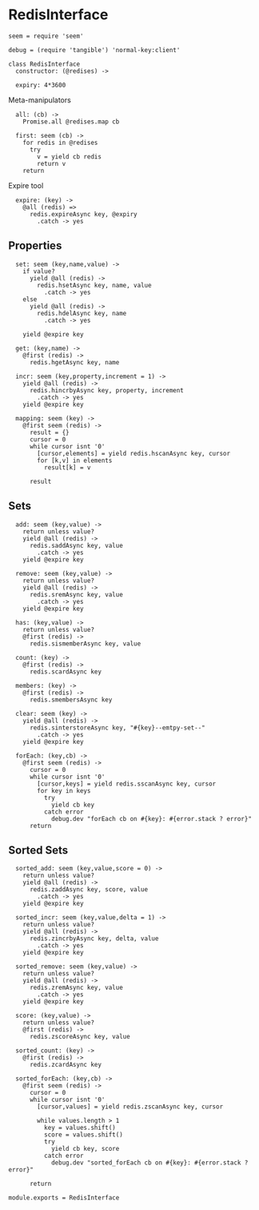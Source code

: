 RedisInterface
==============

    seem = require 'seem'

    debug = (require 'tangible') 'normal-key:client'

    class RedisInterface
      constructor: (@redises) ->

      expiry: 4*3600

Meta-manipulators

      all: (cb) ->
        Promise.all @redises.map cb

      first: seem (cb) ->
        for redis in @redises
          try
            v = yield cb redis
            return v
        return

Expire tool

      expire: (key) ->
        @all (redis) =>
          redis.expireAsync key, @expiry
            .catch -> yes

Properties
----------

      set: seem (key,name,value) ->
        if value?
          yield @all (redis) ->
            redis.hsetAsync key, name, value
              .catch -> yes
        else
          yield @all (redis) ->
            redis.hdelAsync key, name
              .catch -> yes

        yield @expire key

      get: (key,name) ->
        @first (redis) ->
          redis.hgetAsync key, name

      incr: seem (key,property,increment = 1) ->
        yield @all (redis) ->
          redis.hincrbyAsync key, property, increment
            .catch -> yes
        yield @expire key

      mapping: seem (key) ->
        @first seem (redis) ->
          result = {}
          cursor = 0
          while cursor isnt '0'
            [cursor,elements] = yield redis.hscanAsync key, cursor
            for [k,v] in elements
              result[k] = v

          result

Sets
----

      add: seem (key,value) ->
        return unless value?
        yield @all (redis) ->
          redis.saddAsync key, value
            .catch -> yes
        yield @expire key

      remove: seem (key,value) ->
        return unless value?
        yield @all (redis) ->
          redis.sremAsync key, value
            .catch -> yes
        yield @expire key

      has: (key,value) ->
        return unless value?
        @first (redis) ->
          redis.sismemberAsync key, value

      count: (key) ->
        @first (redis) ->
          redis.scardAsync key

      members: (key) ->
        @first (redis) ->
          redis.smembersAsync key

      clear: seem (key) ->
        yield @all (redis) ->
          redis.sinterstoreAsync key, "#{key}--emtpy-set--"
            .catch -> yes
        yield @expire key

      forEach: (key,cb) ->
        @first seem (redis) ->
          cursor = 0
          while cursor isnt '0'
            [cursor,keys] = yield redis.sscanAsync key, cursor
            for key in keys
              try
                yield cb key
              catch error
                debug.dev "forEach cb on #{key}: #{error.stack ? error}"
          return

Sorted Sets
-----------

      sorted_add: seem (key,value,score = 0) ->
        return unless value?
        yield @all (redis) ->
          redis.zaddAsync key, score, value
            .catch -> yes
        yield @expire key

      sorted_incr: seem (key,value,delta = 1) ->
        return unless value?
        yield @all (redis) ->
          redis.zincrbyAsync key, delta, value
            .catch -> yes
        yield @expire key

      sorted_remove: seem (key,value) ->
        return unless value?
        yield @all (redis) ->
          redis.zremAsync key, value
            .catch -> yes
        yield @expire key

      score: (key,value) ->
        return unless value?
        @first (redis) ->
          redis.zscoreAsync key, value

      sorted_count: (key) ->
        @first (redis) ->
          redis.zcardAsync key

      sorted_forEach: (key,cb) ->
        @first seem (redis) ->
          cursor = 0
          while cursor isnt '0'
            [cursor,values] = yield redis.zscanAsync key, cursor

            while values.length > 1
              key = values.shift()
              score = values.shift()
              try
                yield cb key, score
              catch error
                debug.dev "sorted_forEach cb on #{key}: #{error.stack ? error}"

          return

    module.exports = RedisInterface
